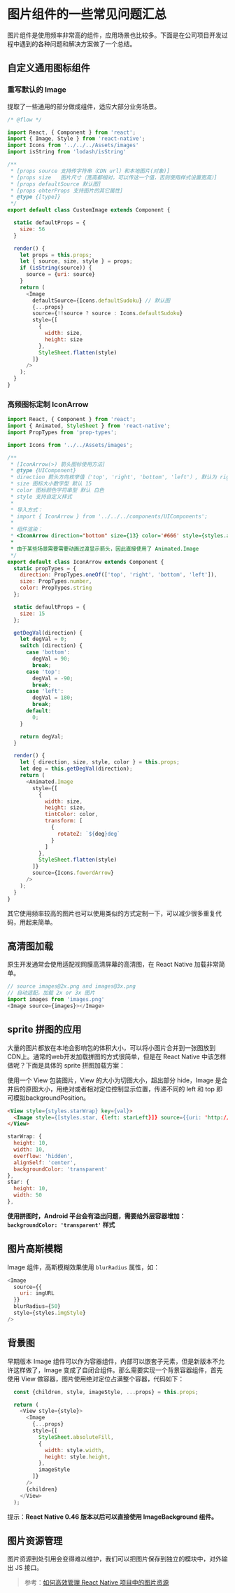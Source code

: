 # 图片组件的一些常见问题汇总

图片组件是使用频率非常高的组件，应用场景也比较多。下面是在公司项目开发过程中遇到的各种问题和解决方案做了一个总结。

## 自定义通用图标组件

### 重写默认的 Image

提取了一些通用的部分做成组件，适应大部分业务场景。

```js
/* @flow */

import React, { Component } from 'react';
import { Image, Style } from 'react-native';
import Icons from '../../../Assets/images'
import isString from 'lodash/isString'

/**
 * [props source 支持传字符串（CDN url）和本地图片(对象)]
 * [props size   图片尺寸（宽高都相对，可以传这一个值，否则使用样式设置宽高）]
 * [props defaultSource 默认图]
 * [props ohterProps 支持图片的其它属性]
 * @type {[type]}
 */
export default class CustomImage extends Component {

  static defaultProps = {
    size: 56
  }

  render() {
    let props = this.props;
    let { source, size, style } = props;
    if (isString(source)) {
      source = {uri: source}
    }
    return (
      <Image
        defaultSource={Icons.defaultSudoku} // 默认图
        {...props}
        source={!!source ? source : Icons.defaultSudoku}
        style={[
          {
            width: size,
            height: size
          },
          StyleSheet.flatten(style)
        ]}
      />
    );
  }
}

```

### 高频图标定制 IconArrow

```js
import React, { Component } from 'react';
import { Animated, StyleSheet } from 'react-native';
import PropTypes from 'prop-types';

import Icons from '../../Assets/images';

/**
 * [IconArrow(>) 箭头图标使用方法]
 * @type {UIComponent}
 * direction 箭头方向枚举值（'top', 'right', 'bottom', 'left'）, 默认为 right
 * size 图标大小数字型 默认 15
 * color 图标颜色字符串型 默认 白色
 * style 支持自定义样式
 *
 * 导入方式：
 * import { IconArrow } from '../../../components/UIComponents';
 *
 * 组件渲染：
 * <IconArrow direction="bottom" size={13} color='#666' style={styles.arrow} />
 * 
 * 由于某些场景需要需要动画过渡显示箭头，因此直接使用了 Animated.Image
 */
export default class IconArrow extends Component {
  static propTypes = {
    direction: PropTypes.oneOf(['top', 'right', 'bottom', 'left']),
    size: PropTypes.number,
    color: PropTypes.string
  };

  static defaultProps = {
    size: 15
  };

  getDegVal(direction) {
    let degVal = 0;
    switch (direction) {
      case 'bottom':
        degVal = 90;
        break;
      case 'top':
        degVal = -90;
        break;
      case 'left':
        degVal = 180;
        break;
      default:
        0;
    }

    return degVal;
  }

  render() {
    let { direction, size, style, color } = this.props;
    let deg = this.getDegVal(direction);
    return (
      <Animated.Image
        style={[
          {
            width: size,
            height: size,
            tintColor: color,
            transform: [
              {
                rotateZ: `${deg}deg`
              }
            ]
          },
          StyleSheet.flatten(style)
        ]}
        source={Icons.fowordArrow}
      />
    );
  }
}
```

其它使用频率较高的图片也可以使用类似的方式定制一下，可以减少很多重复代码，用起来简单。

## 高清图加载

原生开发通常会使用适配视网膜高清屏幕的高清图，在 React Native 加载非常简单。

```js
// source images@2x.png and images@3x.png
// 自动适配，加载 2x or 3x 图片
import images from 'images.png'
<Image source={images}></Image>
```

## sprite 拼图的应用

大量的图片都放在本地会影响包的体积大小，可以将小图片合并到一张图放到CDN上。通常的web开发加载拼图的方式很简单，但是在 React Native 中该怎样做呢？下面是具体的 sprite 拼图加载方案：

使用一个 View 包装图片，View 的大小为切图大小，超出部分 hide，Image 是合并后的原图大小，用绝对或者相对定位控制显示位置，传递不同的 left 和 top 即可模拟backgroundPosition。

```html
<View style={styles.starWrap} key={val}>
  <Image style={[styles.star, {left: starLeft}]} source={{uri: 'http://static-o2o.360buyimg.com/daojia/new/images/icon/newStar.png'}}></Image>
</View>
```

```js
starWrap: {
  height: 10,
  width: 10,
  overflow: 'hidden',
  alignSelf: 'center',
  backgroundColor: 'transparent'
},
star: {
  height: 10,
  width: 50
},
```

**使用拼图时，Android 平台会有溢出问题，需要给外层容器增加：`backgroundColor: 'transparent'` 样式**

## 图片高斯模糊

Image 组件，高斯模糊效果使用 `blurRadius` 属性，如：

```js
<Image
  source={{
    uri: imgURL
  }}
  blurRadius={50}
  style={styles.imgStyle}
/>
```

## 背景图

早期版本 Image 组件可以作为容器组件，内部可以嵌套子元素，但是新版本不允许这样做了，Image 变成了自闭合组件。那么需要实现一个背景容器组件，首先使用 View 做容器，图片使用绝对定位占满整个容器，代码如下：

```js
  const {children, style, imageStyle, ...props} = this.props;

  return (
    <View style={style}>
      <Image
        {...props}
        style={[
          StyleSheet.absoluteFill,
          {
            width: style.width,
            height: style.height,
          },
          imageStyle
        ]}
      />
      {children}
    </View>
  );
```

提示：**React Native 0.46 版本以后可以直接使用 ImageBackground 组件。**

## 图片资源管理

图片资源到处引用会变得难以维护，我们可以把图片保存到独立的模块中，对外输出 JS 接口。

>参考：[如何高效管理 React Native 项目中的图片资源](https://blog.csdn.net/Marno__/article/details/77624062)
